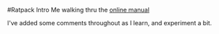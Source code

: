 #Ratpack Intro
Me walking thru the [online manual](https://ratpack.io/manual/current/index.html)

I've added some comments throughout as I learn, and experiment a bit.
